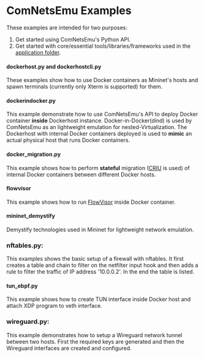 # ComNetsEmu Examples #

These examples are intended for two purposes:

1. Get started using ComNetsEmu's Python API.
2. Get started with core/essential tools/libraries/frameworks used in the [application folder](../app/).

#### dockerhost.py and dockerhostcli.py

These examples show how to use Docker containers as Mininet's hosts and spawn terminals (currently only Xterm is
supported) for them.

#### dockerindocker.py

This example demonstrate how to use ComNetsEmu's API to deploy Docker container **inside** Dockerhost instance.
Docker-in-Docker(dind) is used by ComNetsEmu as an lightweight emulation for nested-Virtualization. The Dockerhost with
internal Docker containers deployed is used to **mimic** an actual physical host that runs Docker containers.

#### docker_migration.py

This example shows how to perform **stateful** migration ([CRIU](https://criu.org/Main_Page) is used) of internal Docker
containers between different Docker hosts.

#### flowvisor

This example shows how to run [FlowVisor](https://github.com/OPENNETWORKINGLAB/flowvisor/wiki) inside Docker container.

#### mininet_demystify

Demystify technologies used in Mininet for lightweight network emulation.

### nftables.py:

This examples shows the basic setup of a firewall with nftables. It first creates
a table and chain to filter on the netfilter input hook and then adds a rule to
filter the traffic of IP address '10.0.0.2'. In the end the table is listed.

#### tun_ebpf.py

This example shows how to create TUN interface inside Docker host and attach XDP program to veth interface.

### wireguard.py:

This example demonstrates how to setup a Wireguard network tunnel between two
hosts. First the required keys are generated and then the Wireguard interfaces
are created and configured.

